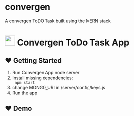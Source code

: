 # convergen
A convergen ToDO Task built using the MERN stack

# <img src="https://user-images.githubusercontent.com/48072325/155158611-c3f4a3c9-d905-4946-910f-17f7116d3619.png" weight="32" height="32" > Convergen ToDo Task App

## :heart: Getting Started

<ol>
<li>Run Convergen App node server </li>
<li>Install missing dependencies:</li>
 <code> npm start </code>
<li>change MONGO_URI in /server/config/keys.js
<li>Run the app</li>
</ol>


## :heart: Demo 
